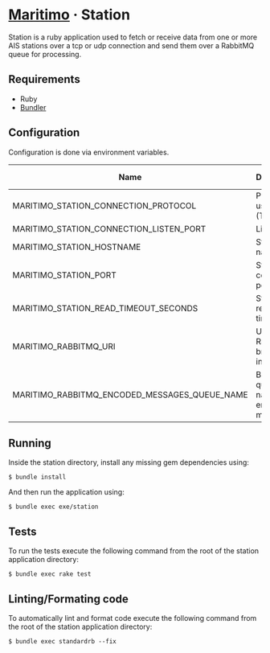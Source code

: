 # [Maritimo](https://maritimo.digital/) &middot; Station

Station is a ruby application used to fetch or receive data from one or more AIS stations over a tcp or udp connection and send them over a RabbitMQ queue for processing.

## Requirements

- Ruby
- [Bundler](https://bundler.io/)

## Configuration

Configuration is done via environment variables.

| Name                                          | Description                            | Applicable to |
| --------------------------------------------- | -------------------------------------- | :-----------: |
| MARITIMO_STATION_CONNECTION_PROTOCOL          | Protocol to use (TCP/UDP)              |               |
| MARITIMO_STATION_CONNECTION_LISTEN_PORT       | Listen port                            |      UDP      |
| MARITIMO_STATION_HOSTNAME                     | Station host name                      |      TCP      |
| MARITIMO_STATION_PORT                         | Station connection port                |      TCP      |
| MARITIMO_STATION_READ_TIMEOUT_SECONDS         | Station read timeout                   |      TCP      |
| MARITIMO_RABBITMQ_URI                         | URI for the RabbitMQ broker instance   |               |
| MARITIMO_RABBITMQ_ENCODED_MESSAGES_QUEUE_NAME | Broker queue name for encoded messages |               |

## Running

Inside the station directory, install any missing gem dependencies using:

    $ bundle install

And then run the application using:

    $ bundle exec exe/station

## Tests

To run the tests execute the following command from the root of the station application directory:

    $ bundle exec rake test

## Linting/Formating code

To automatically lint and format code execute the following command from the root of the station application directory:

    $ bundle exec standardrb --fix
